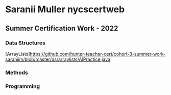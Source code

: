 # Saranii Muller nycscertweb
## Summer Certification Work - 2022
### Data Structures
[ArrayLists]https://github.com/hunter-teacher-cert/cohort-3-summer-work-saraniim/blob/master/ds/arraylists/AlPractice.java
### Methods
### Programming
